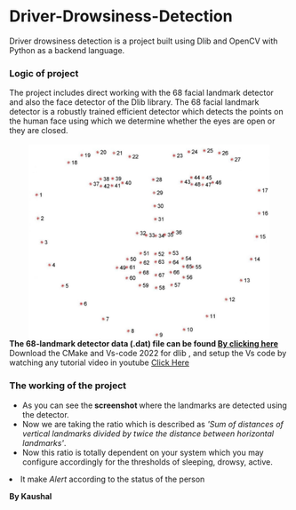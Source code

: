 # Driver-Drowsiness-Detection
Driver drowsiness detection is a project built using Dlib and OpenCV with Python as a backend language.
<h3>Logic of project</h3>
The project includes direct working with the 68 facial landmark detector and also the face detector of the Dlib library.
The 68 facial landmark detector is a robustly trained efficient detector which detects the points on the human face using which 
we determine whether the eyes are open or they are closed.</br></br>
<center><img src="DDD/Diagrams/facial_landmarks_68markup.jpg" align="center" height="350"></center>
<b>The 68-landmark detector data (.dat) file can be found <a href="[kaggle datasets download -d sergiovirahonda/shape-predictor-68-face-landmarksdat](https://www.kaggle.com/datasets/sergiovirahonda/shape-predictor-68-face-landmarksdat?select=shape_predictor_68_face_landmarks.dat)"> By clicking here</a></B>
<br>
Download the CMake and Vs-code 2022 for dlib  , and setup the Vs code by watching any tutorial video in youtube <a href="https://youtu.be/eaEndTeUiSU?si=A59Tbjx774h1Lf0n" >Click Here</a>
<h3>The working of the project</h3>
<ul><li>As you can see the<b> screenshot </b> where the landmarks are detected using the detector.
<li>Now we are taking the ratio which is described as <i>'Sum of distances of vertical landmarks divided by twice the distance between horizontal landmarks'</i>.
<li>Now this ratio is totally dependent on your system which you may configure accordingly for the thresholds of sleeping, drowsy, active.</ul>
<li>It make <i> Alert</i> according to the status of the person </ul>


<b>By Kaushal</b>
